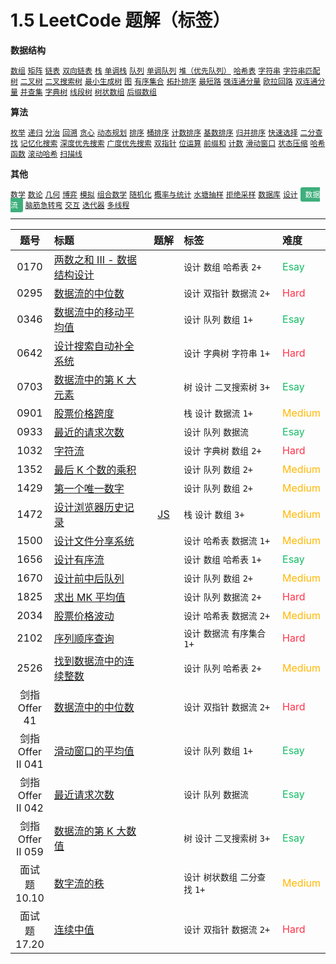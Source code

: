 # 1.5 LeetCode 题解（标签）

**数据结构**

[`数组`](../solution/array.md)
[`矩阵`](../solution/matrix.md)
[`链表`](../solution/linked-list.md)
[`双向链表`](../solution/doubly-linked-list.md)
[`栈`](../solution/stack.md)
[`单调栈`](../solution/monotonic-stack.md)
[`队列`](../solution/queue.md)
[`单调队列`](../solution/monotonic-queue.md)
[`堆（优先队列）`](../solution/heap-priority-queue.md)
[`哈希表`](../solution/hash-table.md)
[`字符串`](../solution/string.md)
[`字符串匹配`](../solution/string-matching.md)
[`树`](../solution/tree.md)
[`二叉树`](../solution/binary-tree.md)
[`二叉搜索树`](../solution/binary-search-tree.md)
[`最小生成树`](../solution/minimum-spanning-tree.md)
[`图`](../solution/graph.md)
[`有序集合`](../solution/ordered-set.md)
[`拓扑排序`](../solution/topological-sort.md)
[`最短路`](../solution/shortest-path.md)
[`强连通分量`](../solution/strongly-connected-components.md)
[`欧拉回路`](../solution/eulerian-circuit.md)
[`双连通分量`](../solution/biconnected-components.md)
[`并查集`](../solution/disjoint-set-union.md)
[`字典树`](../solution/trie.md)
[`线段树`](../solution/segment-tree.md)
[`树状数组`](../solution/fenwick-tree.md)
[`后缀数组`](../solution/suffix-array.md)

**算法**

[`枚举`](../solution/enumeration.md)
[`递归`](../solution/recursion.md)
[`分治`](../solution/divide-and-conquer.md)
[`回溯`](../solution/backtracking.md)
[`贪心`](../solution/greedy.md)
[`动态规划`](../solution/dynamic-programming.md)
[`排序`](../solution/sorting.md)
[`桶排序`](../solution/bucket-sort.md)
[`计数排序`](../solution/counting-sort.md)
[`基数排序`](../solution/radix-sort.md)
[`归并排序`](../solution/merge-sort.md)
[`快速选择`](../solution/quick-select.md)
[`二分查找`](../solution/binary-search.md)
[`记忆化搜索`](../solution/memoization.md)
[`深度优先搜索`](../solution/depth-first-search.md)
[`广度优先搜索`](../solution/breadth-first-search.md)
[`双指针`](../solution/two-pointers.md)
[`位运算`](../solution/bit-manipulation.md)
[`前缀和`](../solution/prefix-sum.md)
[`计数`](../solution/counting.md)
[`滑动窗口`](../solution/sliding-window.md)
[`状态压缩`](../solution/state-compression.md)
[`哈希函数`](../solution/hash-function.md)
[`滚动哈希`](../solution/rolling-hash.md)
[`扫描线`](../solution/sweep-line.md)

**其他**

[`数学`](../solution/mathematics.md)
[`数论`](../solution/number-theory.md)
[`几何`](../solution/geometry.md)
[`博弈`](../solution/game-theory.md)
[`模拟`](../solution/simulation.md)
[`组合数学`](../solution/combinatorics.md)
[`随机化`](../solution/randomized-algorithms.md)
[`概率与统计`](../solution/probability-and-statistics.md)
[`水塘抽样`](../solution/reservoir-sampling.md)
[`拒绝采样`](../solution/rejection-sampling.md)
[`数据库`](../solution/database.md)
[`设计`](../solution/design.md)
<span class="blue">数据流</span>
[`脑筋急转弯`](../solution/brain-teasers.md)
[`交互`](../solution/interaction.md)
[`迭代器`](../solution/iterators.md)
[`多线程`](../solution/multithreading.md)

<style>
.blue {
    background-color: #3eaf7c;
    padding: 0.25rem 0.5rem;
    margin: 0;
    font-size: 0.85em;
    border-radius: 3px;
    color: white;
    font-weight: 500;
}
table th:first-of-type { width: 10%; }
table th:nth-of-type(2) { width: 35%; }
table th:nth-of-type(3) { width: 10%; }
table th:nth-of-type(4) { width: 35%; }
table th:nth-of-type(5) { width: 10%; }
</style>


---

| 题号 | 标题 | 题解 | 标签 | 难度 |
| :------: | :------ | :------: | :------ | :------ |
| 0170 | [两数之和 III - 数据结构设计](https://leetcode.com/problems/two-sum-iii-data-structure-design/) |  | `设计` `数组` `哈希表` `2+` | <font color=#15bd66>Esay</font> |
| 0295 | [数据流的中位数](https://leetcode.com/problems/find-median-from-data-stream/) |  | `设计` `双指针` `数据流` `2+` | <font color=#ff334b>Hard</font> |
| 0346 | [数据流中的移动平均值](https://leetcode.com/problems/moving-average-from-data-stream/) |  | `设计` `队列` `数组` `1+` | <font color=#15bd66>Esay</font> |
| 0642 | [设计搜索自动补全系统](https://leetcode.com/problems/design-search-autocomplete-system/) |  | `设计` `字典树` `字符串` `1+` | <font color=#ff334b>Hard</font> |
| 0703 | [数据流中的第 K 大元素](https://leetcode.com/problems/kth-largest-element-in-a-stream/) |  | `树` `设计` `二叉搜索树` `3+` | <font color=#15bd66>Esay</font> |
| 0901 | [股票价格跨度](https://leetcode.com/problems/online-stock-span/) |  | `栈` `设计` `数据流` `1+` | <font color=#ffb800>Medium</font> |
| 0933 | [最近的请求次数](https://leetcode.com/problems/number-of-recent-calls/) |  | `设计` `队列` `数据流` | <font color=#15bd66>Esay</font> |
| 1032 | [字符流](https://leetcode.com/problems/stream-of-characters/) |  | `设计` `字典树` `数组` `2+` | <font color=#ff334b>Hard</font> |
| 1352 | [最后 K 个数的乘积](https://leetcode.com/problems/product-of-the-last-k-numbers/) |  | `设计` `队列` `数组` `2+` | <font color=#ffb800>Medium</font> |
| 1429 | [第一个唯一数字](https://leetcode.com/problems/first-unique-number/) |  | `设计` `队列` `数组` `2+` | <font color=#ffb800>Medium</font> |
| 1472 | [设计浏览器历史记录](https://leetcode.com/problems/design-browser-history/) | [JS](https://2xiao.github.io/leetcode-js/leetcode/problem/1472) | `栈` `设计` `数组` `3+` | <font color=#ffb800>Medium</font> |
| 1500 | [设计文件分享系统](https://leetcode.com/problems/design-a-file-sharing-system/) |  | `设计` `哈希表` `数据流` `1+` | <font color=#ffb800>Medium</font> |
| 1656 | [设计有序流](https://leetcode.com/problems/design-an-ordered-stream/) |  | `设计` `数组` `哈希表` `1+` | <font color=#15bd66>Esay</font> |
| 1670 | [设计前中后队列](https://leetcode.com/problems/design-front-middle-back-queue/) |  | `设计` `队列` `数组` `2+` | <font color=#ffb800>Medium</font> |
| 1825 | [求出 MK 平均值](https://leetcode.com/problems/finding-mk-average/) |  | `设计` `队列` `数据流` `2+` | <font color=#ff334b>Hard</font> |
| 2034 | [股票价格波动](https://leetcode.com/problems/stock-price-fluctuation/) |  | `设计` `哈希表` `数据流` `2+` | <font color=#ffb800>Medium</font> |
| 2102 | [序列顺序查询](https://leetcode.com/problems/sequentially-ordinal-rank-tracker/) |  | `设计` `数据流` `有序集合` `1+` | <font color=#ff334b>Hard</font> |
| 2526 | [找到数据流中的连续整数](https://leetcode.com/problems/find-consecutive-integers-from-a-data-stream/) |  | `设计` `队列` `哈希表` `2+` | <font color=#ffb800>Medium</font> |
| 剑指 Offer 41 | [数据流中的中位数](https://leetcode.cn/problems/shu-ju-liu-zhong-de-zhong-wei-shu-lcof/) |  | `设计` `双指针` `数据流` `2+` | <font color=#ff334b>Hard</font> |
| 剑指 Offer II 041 | [滑动窗口的平均值](https://leetcode.cn/problems/qIsx9U/) |  | `设计` `队列` `数组` `1+` | <font color=#15bd66>Esay</font> |
| 剑指 Offer II 042 | [最近请求次数](https://leetcode.cn/problems/H8086Q/) |  | `设计` `队列` `数据流` | <font color=#15bd66>Esay</font> |
| 剑指 Offer II 059 | [数据流的第 K 大数值](https://leetcode.cn/problems/jBjn9C/) |  | `树` `设计` `二叉搜索树` `3+` | <font color=#15bd66>Esay</font> |
| 面试题 10.10 | [数字流的秩](https://leetcode.cn/problems/rank-from-stream-lcci/) |  | `设计` `树状数组` `二分查找` `1+` | <font color=#ffb800>Medium</font> |
| 面试题 17.20 | [连续中值](https://leetcode.cn/problems/continuous-median-lcci/) |  | `设计` `双指针` `数据流` `2+` | <font color=#ff334b>Hard</font> |